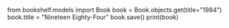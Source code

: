 from bookshelf.models import Book
book = Book.objects.get(title="1984")
book.title = "Nineteen Eighty-Four"
book.save()
print(book)
